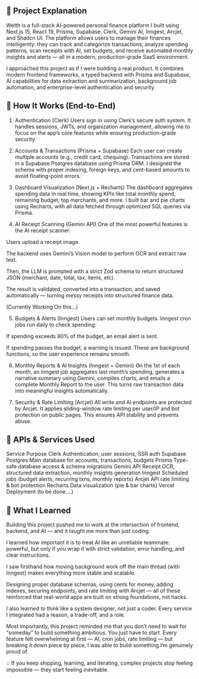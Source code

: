 🧠 Project Explanation
---

Welth is a full-stack AI-powered personal finance platform I built using Next.js 15, React 19, Prisma, Supabase, Clerk, Gemini AI, Inngest, Arcjet, and Shadcn UI.
The platform allows users to manage their finances intelligently: they can track and categorize transactions, analyze spending patterns, scan receipts with AI, set budgets, and receive automated monthly insights and alerts — all in a modern, production-grade SaaS environment.

I approached this project as if I were building a real product. It combines modern frontend frameworks, a typed backend with Prisma and Supabase, AI capabilities for data extraction and summarization, background job automation, and enterprise-level authentication and security.


🧭 How It Works (End-to-End)
---

1. Authentication (Clerk)
Users sign in using Clerk’s secure auth system. It handles sessions, JWTs, and organization management, allowing me to focus on the app’s core features while ensuring production-grade security.

2. Accounts & Transactions (Prisma + Supabase)
Each user can create multiple accounts (e.g., credit card, chequing). Transactions are stored in a Supabase Postgres database using Prisma ORM. I designed the schema with proper indexing, foreign keys, and cent-based amounts to avoid floating-point errors.

3. Dashboard Visualization (Next.js + Recharts)
The dashboard aggregates spending data in real time, showing KPIs like total monthly spend, remaining budget, top merchants, and more. I built bar and pie charts using Recharts, with all data fetched through optimized SQL queries via Prisma.

4. AI Receipt Scanning (Gemini API)
One of the most powerful features is the AI receipt scanner:

Users upload a receipt image.

The backend uses Gemini’s Vision model to perform OCR and extract raw text.

Then, the LLM is prompted with a strict Zod schema to return structured JSON (merchant, date, total, tax, items, etc).

The result is validated, converted into a transaction, and saved automatically — turning messy receipts into structured finance data.

(Currently Working On this...)

5. Budgets & Alerts (Inngest)
Users can set monthly budgets. Inngest cron jobs run daily to check spending:

If spending exceeds 80% of the budget, an email alert is sent.

If spending passes the budget, a warning is issued.
These are background functions, so the user experience remains smooth.

6. Monthly Reports & AI Insights (Inngest + Gemini)
On the 1st of each month, an Inngest job aggregates last month’s spending, generates a narrative summary using Gemini, compiles charts, and emails a complete Monthly Report to the user. This turns raw transaction data into meaningful insights automatically.

7. Security & Rate Limiting (Arcjet)
All write and AI endpoints are protected by Arcjet. It applies sliding-window rate limiting per user/IP and bot protection on public pages. This ensures API stability and prevents abuse.


📡 APIs & Services Used
---

Service	Purpose
Clerk	Authentication, user sessions, SSR auth
Supabase Postgres	Main database for accounts, transactions, budgets
Prisma	Type-safe database access & schema migrations
Gemini API	Receipt OCR, structured data extraction, monthly insights generation
Inngest	Scheduled jobs (budget alerts, recurring txns, monthly reports)
Arcjet	API rate limiting & bot protection
Recharts	Data visualization (pie & bar charts)
Vercel	Deployment (to be done....)


🧠 What I Learned
---

Building this project pushed me to work at the intersection of frontend, backend, and AI — and it taught me more than just coding.

I learned how important it is to treat AI like an unreliable teammate: powerful, but only if you wrap it with strict validation, error handling, and clear instructions.

I saw firsthand how moving background work off the main thread (with Inngest) makes everything more stable and scalable.

Designing proper database schemas, using cents for money, adding indexes, securing endpoints, and rate limiting with Arcjet — all of these reinforced that real-world apps are built on strong foundations, not hacks.

I also learned to think like a system designer, not just a coder. Every service I integrated had a reason, a trade-off, and a role.

Most importantly, this project reminded me that you don’t need to wait for “someday” to build something ambitious. You just have to start. Every feature felt overwhelming at first — AI, cron jobs, rate limiting — but breaking it down piece by piece, I was able to build something I’m genuinely proud of.

💡 If you keep shipping, learning, and iterating, complex projects stop feeling impossible — they start feeling inevitable.
